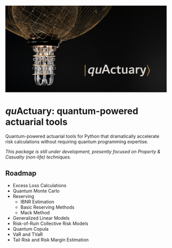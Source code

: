 ![QuActuary header image](images/qc-header.jpg)
# *qu*Actuary: quantum-powered actuarial tools

Quantum-powered actuarial tools for Python that dramatically accelerate risk calculations without requiring quantum programming expertise.

*This package is still under development, presently focused on Property & Casualty (non-life) techniques.*

## Roadmap
- Excess Loss Calculations
- Quantum Monte Carlo
- Reserving
  - IBNR Estimation
  - Basic Reserving Methods
  - Mack Method
- Generalized Linear Models
- Risk-of-Ruin Collective Risk Models
- Quantum Copula
- VaR and TVaR
- Tail Risk and Risk Margin Estimation